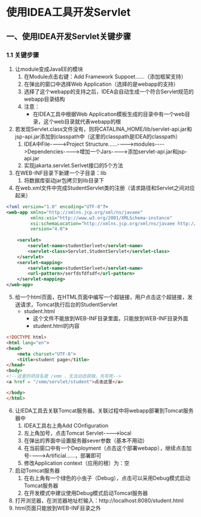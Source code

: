 # 使用IDEA工具开发Servlet

##  一、使用IDEA开发Servlet关键步骤

### 1.1 关键步骤

1. 让module变成JavaEE的模块
   1. 在Module点击右键：Add Framework Suppoet……（添加框架支持）
   1. 在弹出的窗口中选择Web Application（选择的是webapp的支持）
   1. 选择了这个webapp的支持之后，IDEA会自动生成一个符合Servlet规范的webapp目录结构
   1. 注意：
      - 在IDEA工具中根据Web Application模板生成的目录中有一个web目录，这个web目录就代表webapp的根
2. 若发现Servlet.class文件没有，则将CATALINA_HOME/lib/servlet-api.jar和jsp-api.jar添加到classpath中（这里的classpath是IDEA的classpath）
   1. IDEA中File---->Project Structure……---->modules---->Dependencies---->增加一个Jars---->添加servlet-api.jar和jsp-api.jar
   1. 实现jakarta.servlet.Serlvet接口的5个方法
3. 在WEB-INF目录下新建一个子目录：lib
   1. 将数据库驱动jar包拷贝到lib目录下
4. 在web.xml文件中完成StudentServlet类的注册（请求路径和Servlet之间对应起来）
```xml
<?xml version="1.0" encoding="UTF-8"?>
<web-app xmlns="http://xmlns.jcp.org/xml/ns/javaee"
         xmlns:xsi="http://www.w3.org/2001/XMLSchema-instance"
         xsi:schemaLocation="http://xmlns.jcp.org/xml/ns/javaee http://xmlns.jcp.org/xml/ns/javaee/web-app_4_0.xsd"
         version="4.0">
    
    <servlet>
        <servlet-name>studentSerlvet</servlet-name>
        <servlet-class>Servlet.StudentServlet</servlet-class>
    </servlet>
    <servlet-mapping>
        <servlet-name>studentSerlvet</servlet-name>
        <url-pattern>/serfdsfdfsdf</url-pattern>
    </servlet-mapping>
</web-app>
```

5. 给一个html页面，在HTML页面中编写一个超链接，用户点击这个超链接，发送请求，Tomcat执行后台的StudentServlet
   - student.html
      - 这个文件不能放到WEB-INF目录里面，只能放到WEB-INF目录外面
      - student.html的内容
```html
<!DOCTYPE html>
<html lang="en">
<head>
    <meta charset="UTF-8">
    <title>student page</title>
</head>
<body>
<!--这里的项目名是 /xmm ，无法动态获取，先写死-->
<a href = "/xmm/servlet/student">点击这里</a>

</body>
</html>
```

6. 让IEDA工具去关联Tomcat服务器。关联过程中将webapp部署到Tomcat服务器中
   1. IDEA工具右上角Add COnfiguration
   1. 左上角加号，点击Tomcat Servlet---->local
   1. 在弹出的界面中设置服务器sever参数（基本不用动）
   1. 在当前窗口中有一个Deployment（点击这个部署webapp），继续点击加号---->Artificial……，部署即可
   1. 修改Application context（应用的根）为：空
7. 启动Tomcat服务器
   1. 在右上角有一个绿色的小虫子（Debug），点击可以采用Debug模式启动Tomcat服务器
   1. 在开发模式中建议使用Debug模式启动Tomcat服务器
8. 打开浏览器，在浏览器地址栏输入：http://localhost:8080/student.html
8. html页面只能放到WEB-INF目录之外
